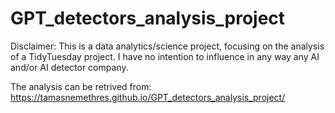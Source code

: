 # GPT_detectors_analysis_project

Disclaimer: This is a data analytics/science project, focusing on the analysis of a TidyTuesday project. I have no intention to influence in any way any AI and/or AI detector company. 

The analysis can be retrived from: https://tamasnemethres.github.io/GPT_detectors_analysis_project/
